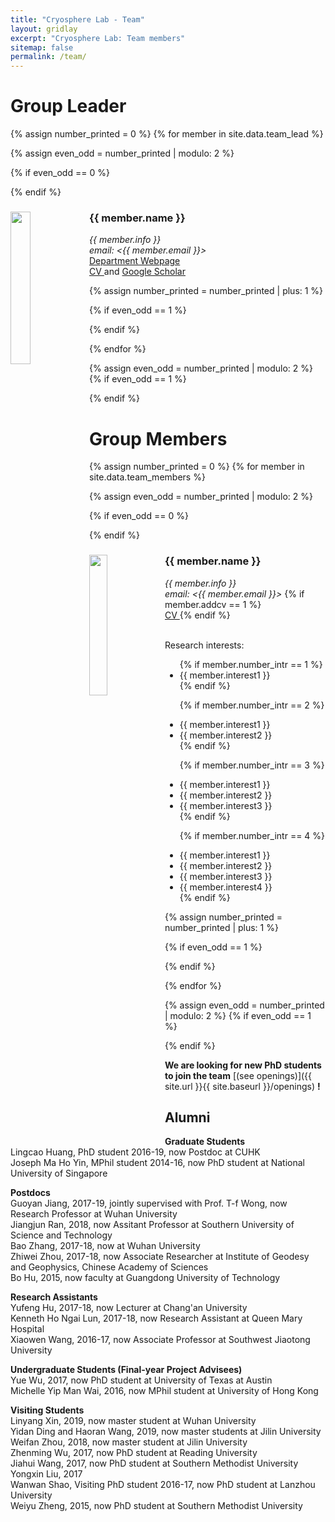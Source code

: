 ```yaml
---
title: "Cryosphere Lab - Team"
layout: gridlay
excerpt: "Cryosphere Lab: Team members"
sitemap: false
permalink: /team/
---
```


# Group Leader

{% assign number_printed = 0 %}
{% for member in site.data.team_lead %}

{% assign even_odd = number_printed | modulo: 2 %}

{% if even_odd == 0 %}
<div class="row">
{% endif %}

<div class="col-sm-6 clearfix">
  <img src="{{ site.url }}{{ site.baseurl }}/images/people/{{ member.photo }}" class="img-responsive" width="25%" style="float: left" />
  <h3>{{ member.name }}</h3>
  <i>{{ member.info }}<br>email: <{{ member.email }}></i> 
  <br>
  <a href="http://www.cuhk.edu.hk/sci/essc/people/liu.html"> Department Webpage </a>
  <br>
  <a href="{{ site.url }}{{ site.baseurl }}/assets/{{ member.cv }}"> CV </a> and  <a href="https://scholar.google.com.hk/citations?user=5VBaQTIAAAAJ&hl=en"> Google Scholar </a>
</div>

{% assign number_printed = number_printed | plus: 1 %}

{% if even_odd == 1 %}
</div>
{% endif %}

{% endfor %}

{% assign even_odd = number_printed | modulo: 2 %}
{% if even_odd == 1 %}
</div>
{% endif %}


# Group Members

{% assign number_printed = 0 %}
{% for member in site.data.team_members %}

{% assign even_odd = number_printed | modulo: 2 %}

{% if even_odd == 0 %}
<div class="row">
{% endif %}

<div class="col-sm-6 clearfix">
  <img src="{{ site.url }}{{ site.baseurl }}/images/people/{{ member.photo }}" class="img-responsive" width="24%" style="float: left" />
  <h3>{{ member.name }}</h3>
  <i>{{ member.info }}<br>email: <{{ member.email }}></i> {% if member.addcv == 1 %} <br><a href="{{ site.url }}{{ site.baseurl }}/assets/{{ member.cv }}"> CV </a> {% endif %}
  <br>
  <br>
  <p class="mb-0"> Research interests:</p>
  <ul style="overflow: hidden" padding-left="0em" margin-top="-10px">
  {% if member.number_intr == 1 %}
  <li> {{ member.interest1 }} </li>
  {% endif %}

  {% if member.number_intr == 2 %}
  <li> {{ member.interest1 }} </li>
  <li> {{ member.interest2 }} </li>
  {% endif %}

  {% if member.number_intr == 3 %}
  <li> {{ member.interest1 }} </li>
  <li> {{ member.interest2 }} </li>
  <li> {{ member.interest3 }} </li>
  {% endif %}

  {% if member.number_intr == 4 %}
  <li> {{ member.interest1 }} </li>
  <li> {{ member.interest2 }} </li>
  <li> {{ member.interest3 }} </li>
  <li> {{ member.interest4 }} </li>
  {% endif %}
  </ul>
</div>

{% assign number_printed = number_printed | plus: 1 %}

{% if even_odd == 1 %}
</div>
{% endif %}

{% endfor %}

{% assign even_odd = number_printed | modulo: 2 %}
{% if even_odd == 1 %}
</div>
{% endif %}


 **We are looking for new PhD students to join the team** [(see openings)]({{ site.url }}{{ site.baseurl }}/openings) **!**

## Alumni
**Graduate Students**<br />
Lingcao Huang, PhD student 2016-19, now Postdoc at CUHK <br />
Joseph Ma Ho Yin, MPhil student 2014-16, now PhD student at National University of Singapore <br />

**Postdocs**<br />
Guoyan Jiang, 2017-19, jointly supervised with Prof. T-f Wong, now Research Professor at Wuhan University <br />
Jiangjun Ran, 2018, now Assitant Professor at Southern University of Science and Technology <br />
Bao Zhang, 2017-18, now at Wuhan University <br />
Zhiwei Zhou, 2017-18, now Associate Researcher at Institute of Geodesy and Geophysics, Chinese Academy of Sciences <br />
Bo Hu, 2015, now faculty at Guangdong University of Technology <br />

**Research Assistants**<br />
Yufeng Hu, 2017-18, now Lecturer at Chang'an University <br />
Kenneth Ho Ngai Lun, 2017-18, now Research Assistant at Queen Mary Hospital <br />
Xiaowen Wang, 2016-17, now Associate Professor at Southwest Jiaotong University <br />

**Undergraduate Students (Final-year Project Advisees)**<br />
Yue Wu, 2017, now PhD student at University of Texas at Austin <br />
Michelle Yip Man Wai, 2016, now MPhil student at University of Hong Kong <br />

**Visiting Students**<br />
Linyang Xin, 2019, now master student at Wuhan University <br />
Yidan Ding and Haoran Wang, 2019, now master students at Jilin University <br />
Weifan Zhou, 2018, now master student at Jilin University <br />
Zhenming Wu, 2017, now PhD student at Reading University <br />
Jiahui Wang, 2017, now PhD student at Southern Methodist University <br />
Yongxin Liu, 2017 <br />
Wanwan Shao, Visiting PhD student 2016-17, now PhD student at Lanzhou University <br />
Weiyu Zheng, 2015, now PhD student at Southern Methodist University <br />
